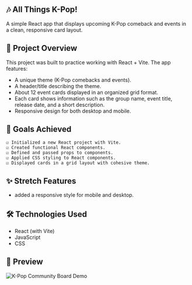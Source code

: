 ## 🎶 **All Things K-Pop!**

A simple React app that displays upcoming K-Pop comeback and events in a clean, responsive card layout.

## 📌 **Project Overview**

This project was built to practice working with React + Vite. The app features:
* A unique theme (K-Pop comebacks and events).
* A header/title describing the theme.
* About 12 event cards displayed in an organized grid format.
* Each card shows information such as the group name, event title, release date, and a short description.
* Responsive design for both desktop and mobile.

## 🎯 **Goals Achieved**
    ☑️ Initialized a new React project with Vite.
    ☑️ Created functional React components.
    ☑️ Defined and passed props to components.
    ☑️ Applied CSS styling to React components.
    ☑️ Displayed cards in a grid layout with cohesive theme.

## ✨ **Stretch Features**
* added a responsive style for mobile and desktop.

## 🛠️ **Technologies Used** 
* React (with Vite)
* JavaScript
* CSS

## 📸 Preview  

![K-Pop Community Board Demo](https://media1.giphy.com/media/v1.Y2lkPTc5MGI3NjExb2VhajlxNHZiNjNsbng4bmkxdndsMGVzdnRjOTU1aWc1MmQ2aXBkbyZlcD12MV9pbnRlcm5hbF9naWZfYnlfaWQmY3Q9Zw/cSGlJWT6zMdnHFTeen/giphy.gif)
